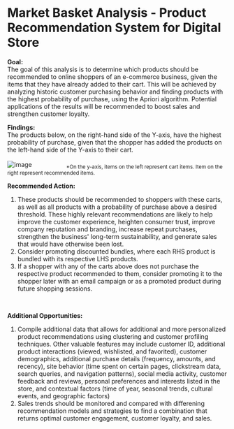 # Market Basket Analysis - Product Recommendation System for Digital Store

**Goal:**<br>
The goal of this analysis is to determine which products should be recommended to online shoppers of an e-commerce business, given the items that they have already added to their cart. This will be achieved by analyzing historic customer purchasing behavior and finding products with the highest probability of purchase, using the Apriori algorithm. Potential applications of the results will be recommended to boost sales and strengthen customer loyalty.<br>

**Findings:**<br>
The products below, on the right-hand side of the Y-axis, have the highest probability of purchase, given that the shopper has added the products on the left-hand side of the Y-axis to their cart.<br>
<br>
![image](https://user-images.githubusercontent.com/30391113/171098428-a32f11ee-8e3f-41c1-be6a-fd9072a8fb62.png)
&nbsp;&nbsp;&nbsp;&nbsp;&nbsp;&nbsp;&nbsp;&nbsp;&nbsp;&nbsp;&nbsp;&nbsp;&nbsp;&nbsp;&nbsp;&nbsp;&nbsp;&nbsp;&nbsp;<sub>*On the y-axis, items on the left represent cart items. Item on the right represent recommended items.</sub>
<br>

**Recommended Action:<br>**
1. These products should be recommended to shoppers with these carts, as well as all products with a probability of purchase above a desired threshold. These highly relevant recommendations are likely to help improve the customer experience, heighten consumer trust, improve company reputation and branding, increase repeat purchases, strengthen the business' long-term sustainability, and generate sales that would have otherwise been lost.<br>
2. Consider promoting discounted bundles, where each RHS product is bundled with its respective LHS products.    
3. If a shopper with any of the carts above does not purchase the respective product recommended to them, consider promoting it to the shopper later with an email campaign or as a promoted product during future shopping sessions. 
<br>

**Additional Opportunities:<br>**
1. Compile additional data that allows for additional and more personalized product recommendations using clustering and customer profiling techniques. Other valuable features may include customer ID, additional product interactions (viewed, wishlisted, and favorited), customer demographics, additional purchase details (frequency, amounts, and recency), site behavior (time spent on certain pages, clickstream data, search queries, and navigation patterns), social media activity, customer feedback and reviews, personal preferences and interests listed in the store, and contextual factors (time of year, seasonal trends, cultural events, and geographic factors)<br>
2. Sales trends should be monitored and compared with differening recommendation models and strategies to find a combination that returns optimal customer engagement, customer loyalty, and sales.
<br>


